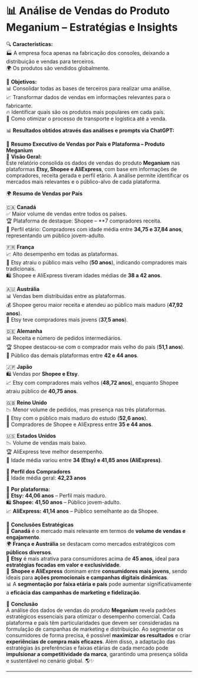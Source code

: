 # 📊 Análise de Vendas do Produto Meganium – Estratégias e Insights  

🔍 **Características:**  
🏭 A empresa foca apenas na fabricação dos consoles, deixando a distribuição e vendas para terceiros.  
🌍 Os produtos são vendidos globalmente. 

🎯 **Objetivos:**  
📊 Consolidar todas as bases de terceiros para realizar uma análise.  
📈 Transformar dados de vendas em informações relevantes para o fabricante.  
🔥 Identificar quais são os produtos mais populares em cada país.  
🚚 Como otimizar o processo de transporte e logística até a venda.  

📊 **Resultados obtidos através das análises e prompts via ChatGPT:**  

📌 **Resumo Executivo de Vendas por País e Plataforma – Produto Meganium**  
🔎 **Visão Geral:**  
Este relatório consolida os dados de vendas do produto **Meganium** nas plataformas **Etsy, Shopee e AliExpress**, com base em informações de compradores, receita gerada e perfil etário. A análise permite identificar os mercados mais relevantes e o público-alvo de cada plataforma.  

🌍 **Resumo de Vendas por País**  

🇨🇦 **Canadá**  
✅ Maior volume de vendas entre todos os países.  
🏆 Plataforma de destaque: Shopee – **7 compradores receita.  
👥 Perfil etário: Compradores com idade média entre **34,75 e 37,84 anos**, representando um público jovem-adulto.  

🇫🇷 **França**  
📈 Alto desempenho em todas as plataformas.  
🛒 Etsy atraiu o público mais velho (**50 anos**), indicando compradores mais tradicionais.  
🛍️ Shopee e AliExpress tiveram idades médias de **38 a 42 anos**.  

🇦🇺 **Austrália**  
📊 Vendas bem distribuídas entre as plataformas.  
💰 Shopee gerou maior receita e atendeu ao público mais maduro (**47,92 anos**).  
🔹 Etsy teve compradores mais jovens (**37,5 anos**).  

🇩🇪 **Alemanha**  
📊 Receita e número de pedidos intermediários.  
🏆 Shopee destacou-se com o comprador mais velho do país (**51,1 anos**).  
👥 Público das demais plataformas entre **42 e 44 anos**.  

🇯🇵 **Japão**  
🛍️ Vendas por **Shopee e Etsy**.  
📈 Etsy com compradores mais velhos (**48,72 anos**), enquanto Shopee atraiu público de **40,75 anos**.  

🇬🇧 **Reino Unido**  
📉 Menor volume de pedidos, mas presença nas três plataformas.  
🎯 Etsy com o público mais maduro do estudo (**52,6 anos**).  
🛒 Compradores de Shopee e AliExpress entre **35 e 44 anos**.  

🇺🇸 **Estados Unidos**  
📉 Volume de vendas mais baixo.  
🏆 AliExpress teve melhor desempenho.  
👥 Idade média variou entre **34 (Etsy) e 41,85 anos (AliExpress)**.  

👥 **Perfil dos Compradores**  
🎯 Idade média geral: **42,23 anos**  

🔹 **Por plataforma:**  
🛒 **Etsy:** **44,06 anos** – Perfil mais maduro.  
🛍️ **Shopee:** **41,50 anos** – Público jovem-adulto.  
📈 **AliExpress:** **41,14 anos** – Público semelhante ao da Shopee.  

🧩 **Conclusões Estratégicas**  
📌 **Canadá** é o mercado mais relevante em termos de **volume de vendas e engajamento**.  
🌍 **França e Austrália** se destacam como mercados estratégicos com **públicos diversos**.  
🎯 **Etsy** é mais atrativa para consumidores acima de **45 anos**, ideal para **estratégias focadas em valor e exclusividade**.  
📱 **Shopee e AliExpress** dominam entre **consumidores mais jovens**, sendo ideais para **ações promocionais e campanhas digitais dinâmicas**.  
📊 A **segmentação por faixa etária e país** pode aumentar significativamente a **eficácia das campanhas de marketing e fidelização**.  

🏁 **Conclusão**  
A análise dos dados de vendas do produto **Meganium** revela padrões estratégicos essenciais para otimizar o desempenho comercial. Cada plataforma e país têm particularidades que devem ser consideradas na formulação de campanhas de marketing e distribuição. Ao segmentar os consumidores de forma precisa, é possível **maximizar os resultados** e criar **experiências de compra mais eficazes**. Além disso, a adaptação das estratégias às preferências e faixas etárias de cada mercado pode **impulsionar a competitividade da marca**, garantindo uma presença sólida e sustentável no cenário global. 🌎✨  

---

